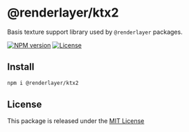 # @renderlayer/ktx2

Basis texture support library used by `@renderlayer` packages.

[![NPM version][npm-badge]][npm-url]
[![License][license-badge]][license-url]

## Install

```bash
npm i @renderlayer/ktx2
```

## License

This package is released under the [MIT License][license-url]

[npm-badge]: https://img.shields.io/npm/v/@renderlayer/ktx2
[npm-url]: https://www.npmjs.com/package/@renderlayer/ktx2
[license-badge]: https://img.shields.io/npm/l/renderlayer.svg?cacheSeconds=2592000
[license-url]: https://github.com/epreston/renderlayer/blob/main/LICENSE
